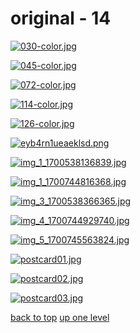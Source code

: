 # original - 14
[![030-color.jpg](/mobile/castlevania/ayami%20kojima/original/030-color.jpg "030-color.jpg")](https://raw.githubusercontent.com/buckmanc/wallpapers/main/mobile/castlevania/ayami%20kojima/original/030-color.jpg)

[![045-color.jpg](/mobile/castlevania/ayami%20kojima/original/045-color.jpg "045-color.jpg")](https://raw.githubusercontent.com/buckmanc/wallpapers/main/mobile/castlevania/ayami%20kojima/original/045-color.jpg)

[![072-color.jpg](/mobile/castlevania/ayami%20kojima/original/072-color.jpg "072-color.jpg")](https://raw.githubusercontent.com/buckmanc/wallpapers/main/mobile/castlevania/ayami%20kojima/original/072-color.jpg)

[![114-color.jpg](/mobile/castlevania/ayami%20kojima/original/114-color.jpg "114-color.jpg")](https://raw.githubusercontent.com/buckmanc/wallpapers/main/mobile/castlevania/ayami%20kojima/original/114-color.jpg)

[![126-color.jpg](/mobile/castlevania/ayami%20kojima/original/126-color.jpg "126-color.jpg")](https://raw.githubusercontent.com/buckmanc/wallpapers/main/mobile/castlevania/ayami%20kojima/original/126-color.jpg)

[![eyb4rn1ueaeklsd.png](/mobile/castlevania/ayami%20kojima/original/eyb4rn1ueaeklsd.png "eyb4rn1ueaeklsd.png")](https://raw.githubusercontent.com/buckmanc/wallpapers/main/mobile/castlevania/ayami%20kojima/original/eyb4rn1ueaeklsd.png)

[![img_1_1700538136839.jpg](/mobile/castlevania/ayami%20kojima/original/img_1_1700538136839.jpg "img_1_1700538136839.jpg")](https://raw.githubusercontent.com/buckmanc/wallpapers/main/mobile/castlevania/ayami%20kojima/original/img_1_1700538136839.jpg)

[![img_1_1700744816368.jpg](/mobile/castlevania/ayami%20kojima/original/img_1_1700744816368.jpg "img_1_1700744816368.jpg")](https://raw.githubusercontent.com/buckmanc/wallpapers/main/mobile/castlevania/ayami%20kojima/original/img_1_1700744816368.jpg)

[![img_3_1700538366365.jpg](/mobile/castlevania/ayami%20kojima/original/img_3_1700538366365.jpg "img_3_1700538366365.jpg")](https://raw.githubusercontent.com/buckmanc/wallpapers/main/mobile/castlevania/ayami%20kojima/original/img_3_1700538366365.jpg)

[![img_4_1700744929740.jpg](/mobile/castlevania/ayami%20kojima/original/img_4_1700744929740.jpg "img_4_1700744929740.jpg")](https://raw.githubusercontent.com/buckmanc/wallpapers/main/mobile/castlevania/ayami%20kojima/original/img_4_1700744929740.jpg)

[![img_5_1700745563824.jpg](/mobile/castlevania/ayami%20kojima/original/img_5_1700745563824.jpg "img_5_1700745563824.jpg")](https://raw.githubusercontent.com/buckmanc/wallpapers/main/mobile/castlevania/ayami%20kojima/original/img_5_1700745563824.jpg)

[![postcard01.jpg](/mobile/castlevania/ayami%20kojima/original/postcard01.jpg "postcard01.jpg")](https://raw.githubusercontent.com/buckmanc/wallpapers/main/mobile/castlevania/ayami%20kojima/original/postcard01.jpg)

[![postcard02.jpg](/mobile/castlevania/ayami%20kojima/original/postcard02.jpg "postcard02.jpg")](https://raw.githubusercontent.com/buckmanc/wallpapers/main/mobile/castlevania/ayami%20kojima/original/postcard02.jpg)

[![postcard03.jpg](/mobile/castlevania/ayami%20kojima/original/postcard03.jpg "postcard03.jpg")](https://raw.githubusercontent.com/buckmanc/wallpapers/main/mobile/castlevania/ayami%20kojima/original/postcard03.jpg)



[back to top](#)
[up one level](/mobile/castlevania/ayami%20kojima/README.MD)
